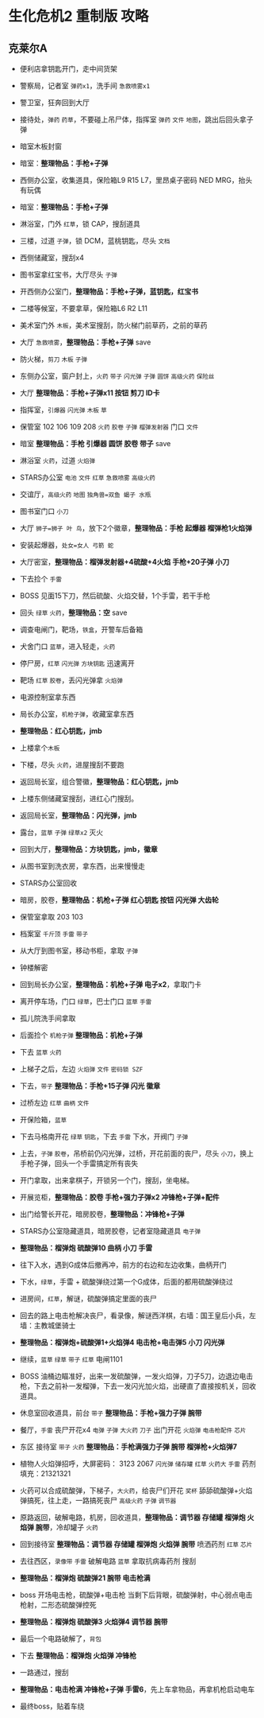 # 生化危机2 重制版 攻略

## 克莱尔A

* 便利店拿钥匙开门，走中间货架

* 警察局，记者室 `弹药x1`，洗手间 `急救喷雾x1`

* 警卫室，狂奔回到大厅
* 接待处，`弹药` `药草`，不要碰上吊尸体，指挥室 `弹药` `文件` `地图`，跳出后回头拿子弹
* 暗室木板封窗
* 暗室：**整理物品：手枪+子弹**
* 西侧办公室，收集道具，保险箱L9 R15 L7，里昂桌子密码 NED MRG，抬头有玩偶
* 暗室：**整理物品：手枪+子弹**
* 淋浴室，门外 `红草`，锁 CAP，搜刮道具
* 三楼，过道 `子弹`，锁 DCM，蓝桃钥匙，尽头 `文档`
* 西侧储藏室，搜刮x4
* 图书室拿红宝书，大厅尽头 `子弹`
* 开西侧办公室门，**整理物品：手枪+子弹，蓝钥匙，红宝书**
* 二楼等候室，不要拿草，保险箱L6 R2 L11
* 美术室门外 `木板`，美术室搜刮，防火梯门前草药，之前的草药
* 大厅 `急救喷雾`，**整理物品：手枪+子弹** save
* 防火梯，`剪刀` `木板` `子弹`
* 东侧办公室，窗户封上，`火药` `带子` `闪光弹` `子弹` `圆饼` `高级火药` `保险丝`
* 大厅 **整理物品：手枪+子弹x11 按钮 剪刀 ID卡**
* 指挥室，`引爆器` `闪光弹` `木板` `草`
* 保管室 102 106 109 208 `火药` `胶卷` `子弹` `榴弹发射器` 门口 `文件`
* 暗室 **整理物品：手枪 引爆器 圆饼 胶卷 带子** save
* 淋浴室 `火药`，过道 `火焰弹`
* STARS办公室 `电池` `文件` `红草` `急救喷雾` `高级火药`
* 交谊厅，`高级火药` `地图` `独角兽=双鱼 蝎子 水瓶`
* 图书室门口 `小刀`
* 大厅 `狮子=狮子 叶 鸟`，放下2个徽章，**整理物品：手枪 起爆器 榴弹枪1火焰弹**
* 安装起爆器，`处女=女人 弓箭 蛇`
* 大厅密室，**整理物品：榴弹发射器+4硫酸+4火焰 手枪+20子弹 小刀**
* 下去捡个 `手雷`
* BOSS 见面15下刀，然后硫酸、火焰交替，1个手雷，若干手枪
* 回头 `绿草` `火药`，**整理物品：空** save

* 调查电闸门，靶场，`铁盒`，开警车后备箱
* 犬舍门口 `蓝草`，进入轻走，`火药`
* 停尸房，`红草` `闪光弹` `方块钥匙` 迅速离开
* 靶场 `红草` `胶卷`，丢闪光弹拿 `火焰弹`
* 电源控制室拿东西
* 局长办公室，`机枪子弹`，收藏室拿东西
* **整理物品：红心钥匙，jmb**
* 上楼拿个`木板`
* 下楼，尽头 `火药`，进屋搜刮不要跑
* 返回局长室，组合警徽，**整理物品：红心钥匙，jmb**
* 上楼东侧储藏室搜刮，进红心门搜刮。
* 返回局长室，**整理物品：闪光弹，jmb**
* 露台，`蓝草` `子弹` `绿草x2` 灭火
* 回到大厅，**整理物品：方块钥匙，jmb，徽章**
* 从图书室到洗衣房，拿东西，出来慢慢走
* STARS办公室回收
* 暗房，胶卷，**整理物品：机枪+子弹 红心钥匙 按钮 闪光弹 大齿轮**
* 保管室拿取 203 103
* 档案室 `千斤顶` `手雷` `带子`
* 从大厅到图书室，移动书柜，拿取 `子弹`
* 钟楼解密
* 回到局长办公室，**整理物品：机枪+子弹 电子x2**，拿取门卡
* 离开停车场，门口 `绿草`，巴士门口 `蓝草` `手雷`
* 孤儿院洗手间拿取
* 后面捡个 `机枪子弹` **整理物品：机枪+子弹**
* 下去 `蓝草` `火药`
* 上梯子之后，左边 `火焰弹` `文件` `密码锁 SZF`
* 下去，`带子` **整理物品：手枪+15子弹 闪光 徽章**
* 过桥左边 `红草` `曲柄` `文件`
* 开保险箱，`蓝草`
* 下去马格南开花 `绿草` `钥匙`，下去 `手雷` 下水，开阀门 `子弹`
* 上去，`子弹` `胶卷`，吊桥前仍闪光弹，过桥，开花前面的丧尸，尽头 `小刀`，换上手枪子弹，回头一个手雷搞定所有丧失
* 开门拿取，出来拿棋子，开锁另一个门，搜刮，坐电梯。
* 开展览柜，**整理物品：胶卷 手枪+强力子弹x2 冲锋枪+子弹+配件**
* 出门给警长开花，暗房胶卷，**整理物品：冲锋枪+子弹**
* STARS办公室隐藏道具，暗房胶卷，记者室隐藏道具 `电子弹`
* **整理物品：榴弹炮 硫酸弹10 曲柄 小刀 手雷**
* 往下入水，遇到G成体后撤再冲，前方的右边和左边收集，曲柄开门
* 下水，`绿草`，手雷 + 硫酸弹绕过第一个G成体，后面的都用硫酸弹绕过
* 进房间，`红草`，解谜，硫酸弹搞定里面的丧尸
* 回去的路上电击枪解决丧尸，看录像，解谜西洋棋，右墙：国王皇后小兵，左墙：主教城堡骑士
* **整理物品：榴弹炮+硫酸弹1+火焰弹4 电击枪+电击弹5 小刀 闪光弹**
* 继续，`蓝草` `绿草` `带子` `红草` 电闸1101
* BOSS 油桶边瞄准好，出来一发硫酸弹，一发火焰弹，刀子5刀，边退边电击枪，下去之前补一发榴弹，下去一发闪光加火焰，出硬直了直接按机关，回收道具。

* 休息室回收道具，前台 `带子` **整理物品：手枪+强力子弹 腕带**
* 餐厅，`手雷` 丧尸开花x4 `电弹` `子弹` `大火药` `刀子` 出门开花 `火焰弹` `电击枪配件` `芯片`
* 东区 接待室 `带子` `火药` **整理物品：手枪满强力子弹 腕带 榴弹枪+火焰弹7**
* 植物人火焰弹招呼，大屏密码： 3123 2067 `闪光弹` `储存罐` `红草` `火药大` `手雷` 药剂填充：21321321
* 火药可以合成硫酸弹，下梯子，`大火药`，给丧尸们开花 `奖杯` 舔舔硫酸弹+火焰弹搞死，往上走，一路搞死丧尸 `高级火药` `子弹` `调节器`
* 原路返回，破解电路，机房，回收道具，**整理物品：调节器 存储罐 榴弹炮 火焰弹 腕带**，冷却罐子 `火药`

* 回到接待室 **整理物品：调节器 存储罐 榴弹炮 火焰弹 腕带** 喷洒药剂 `红草` `芯片`
* 去往西区，`录像带` `手雷` 破解电路 `蓝草` 拿取抗病毒药剂 搜刮
* **整理物品：榴弹炮 硫酸弹21 腕带 电击枪满**
* boss 开场电击枪，硫酸弹+电击枪 当剩下后背眼，硫酸弹射，中心弱点电击枪射，二形态硫酸弹控死
* **整理物品：榴弹炮 硫酸弹3 火焰弹4 调节器 腕带**
* 最后一个电路破解了，`背包`
* 下去 **整理物品：榴弹炮 火焰弹 冲锋枪**
* 一路通过，搜刮
* **整理物品：电击枪满 冲锋枪+子弹 手雷6**，先上车拿物品，再拿机枪启动电车
* 最终boss，贴着车绕